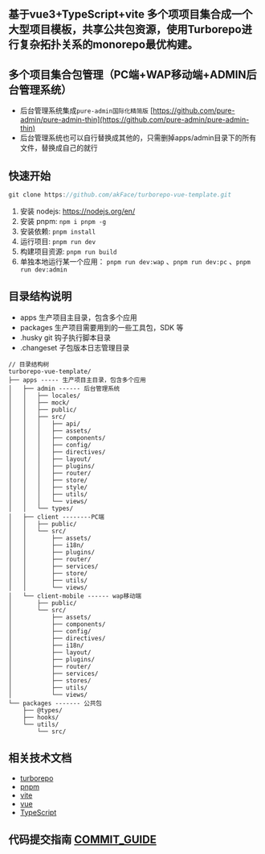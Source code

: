 ## 基于vue3+TypeScript+vite 多个项项目集合成一个大型项目模板，共享公共包资源，使用Turborepo进行复杂拓扑关系的monorepo最优构建。

## 多个项目集合包管理（PC端+WAP移动端+ADMIN后台管理系统）

- 后台管理系统集成`pure-admin国际化精简版` [https://github.com/pure-admin/pure-admin-thin](https://github.com/pure-admin/pure-admin-thin)
- 后台管理系统也可以自行替换成其他的，只需删掉apps/admin目录下的所有文件，替换成自己的就行

## 快速开始

```js
git clone https://github.com/akFace/turborepo-vue-template.git
```

1. 安装 nodejs: https://nodejs.org/en/
2. 安装 pnpm: `npm i pnpm -g`
3. 安装依赖: `pnpm install`
4. 运行项目: `pnpm run dev`
5. 构建项目资源: `pnpm run build`
6. 单独本地运行某一个应用： `pnpm run dev:wap` 、`pnpm run dev:pc` 、`pnpm run dev:admin`

## 目录结构说明

- apps 生产项目主目录，包含多个应用
- packages 生产项目需要用到的一些工具包，SDK 等
- .husky git 钩子执行脚本目录
- .changeset 子包版本日志管理目录

```
// 目录结构树
turborepo-vue-template/
├── apps ----- 生产项目主目录，包含多个应用
│   ├── admin ------ 后台管理系统
│   │   ├── locales/
│   │   ├── mock/
│   │   ├── public/
│   │   ├── src/
│   │   │   ├── api/
│   │   │   ├── assets/
│   │   │   ├── components/
│   │   │   ├── config/
│   │   │   ├── directives/
│   │   │   ├── layout/
│   │   │   ├── plugins/
│   │   │   ├── router/
│   │   │   ├── store/
│   │   │   ├── style/
│   │   │   ├── utils/
│   │   │   └── views/
│   │   └── types/
│   ├── client --------PC端
│   │   ├── public/
│   │   └── src/
│   │       ├── assets/
│   │       ├── i18n/
│   │       ├── plugins/
│   │       ├── router/
│   │       ├── services/
│   │       ├── store/
│   │       ├── utils/
│   │       └── views/
│   └── client-mobile ------ wap移动端
│       ├── public/
│       └── src/
│           ├── assets/
│           ├── components/
│           ├── config/
│           ├── directives/
│           ├── i18n/
│           ├── layout/
│           ├── plugins/
│           ├── router/
│           ├── services/
│           ├── stores/
│           ├── utils/
│           └── views/
└── packages ------- 公共包
    ├── @types/
    ├── hooks/
    └── utils/
        └── src/

```

## 相关技术文档

- [turborepo](https://turborepo.org/)
- [pnpm](https://www.pnpm.cn/)
- [vite](https://vitejs.cn/)
- [vue](https://cn.vuejs.org/)
- [TypeScript](https://github.com/microsoft/TypeScript)

## 代码提交指南 [COMMIT_GUIDE](./COMMIT_GUIDE.md)
